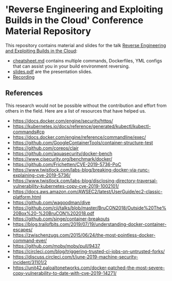# 'Reverse Engineering and Exploiting Builds in the Cloud' Conference Material Repository

This repository contains material and slides for the talk [Reverse Engineering and Exploiting Builds in the Cloud](https://www.blackhat.com/eu-19/briefings/schedule/index.html#reverse-engineering-and-exploiting-builds-in-the-cloud-17287): 
* [cheatsheet.md](cheatsheet.md) contains multiple commands, Dockerfiles, YML configs that can assist you in your build environment reversing.
* [slides.pdf](slides.pdf) are the presentation slides.
* [Recording](https://www.youtube.com/watch?v=g6dtjtYOw2w)

## References
This research would not be possible without the contribution and effort from others in the field. Here are a list of resources that have helped us.

- https://docs.docker.com/engine/security/https/
- https://kubernetes.io/docs/reference/generated/kubectl/kubectl-commands#cp
- https://docs.docker.com/engine/reference/commandline/exec/
- https://github.com/GoogleContainerTools/container-structure-test
- https://github.com/coreos/clair
- https://github.com/aquasecurity/docker-bench
- https://www.cisecurity.org/benchmark/docker/
- https://github.com/Frichetten/CVE-2019-5736-PoC
- https://www.twistlock.com/labs-blog/breaking-docker-via-runc-explaining-cve-2019-5736/
- https://www.twistlock.com/labs-blog/disclosing-directory-traversal-vulnerability-kubernetes-copy-cve-2019-1002101/
- https://docs.aws.amazon.com/AWSEC2/latest/UserGuide/ec2-classic-platform.html
- https://github.com/wagoodman/dive
- https://github.com/cji/talks/blob/master/BruCON2018/Outside%20The%20Box%20-%20BruCON%202018.pdf
- https://github.com/singe/container-breakouts
- https://blog.trailofbits.com/2019/07/19/understanding-docker-container-escapes/
- https://zwischenzugs.com/2015/06/24/the-most-pointless-docker-command-ever/
- https://github.com/moby/moby/pull/9437
- https://circleci.com/blog/triggering-trusted-ci-jobs-on-untrusted-forks/
- https://discuss.circleci.com/t/june-2019-machine-security-incident/31101/2
- https://unit42.paloaltonetworks.com/docker-patched-the-most-severe-copy-vulnerability-to-date-with-cve-2019-14271/
